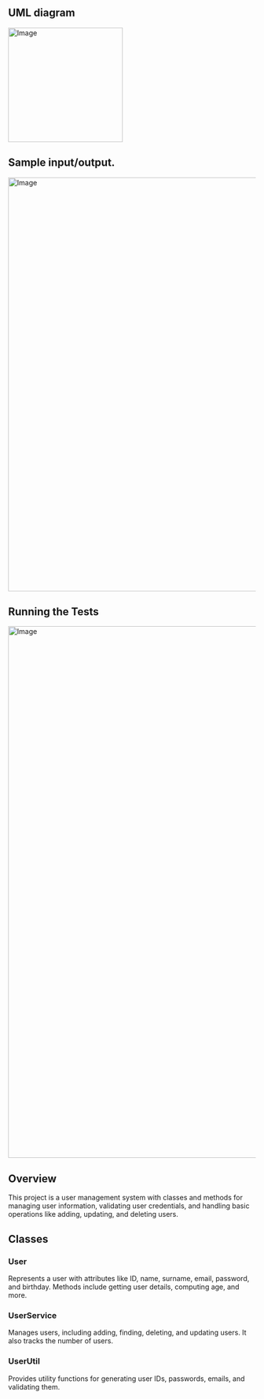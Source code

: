 ## UML diagram


<img width="233" alt="Image" src="https://github.com/user-attachments/assets/ae8bded5-e651-41e2-b630-bb6a65395a12" />

## Sample input/output.

<img width="843" alt="Image" src="https://github.com/user-attachments/assets/524cdfaa-c021-4df0-b97c-e613d1a2b45b" />

## Running the Tests

<img width="1083" alt="Image" src="https://github.com/user-attachments/assets/efb0c8c5-8567-4d8f-9dc3-fe24fafa5ebb" />


## Overview
This project is a user management system with classes and methods for managing user information, validating user credentials, and handling basic operations like adding, updating, and deleting users.

## Classes

### User
Represents a user with attributes like ID, name, surname, email, password, and birthday. Methods include getting user details, computing age, and more.

### UserService
Manages users, including adding, finding, deleting, and updating users. It also tracks the number of users.

### UserUtil
Provides utility functions for generating user IDs, passwords, emails, and validating them.







